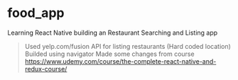 # food_app

Learning React Native building an Restaurant Searching and Listing app
> Used yelp.com/fusion API for listing restaurants (Hard coded location)
> Builded using navigator
> Made some changes from course https://www.udemy.com/course/the-complete-react-native-and-redux-course/

